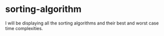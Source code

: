 # sorting-algorithm
I will be displaying all the sorting algorithms and their best and worst case time complexities. 
